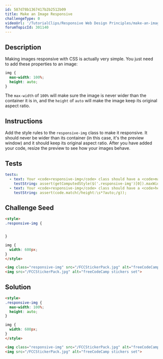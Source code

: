 ```yaml
---
id: 587d78b1367417b2b2512b09
title: Make an Image Responsive
challengeType: 0
videoUrl: '/TutorialClips/Responsive Web Design Principles/make-an-image-responsive.webm'
forumTopicId: 301140
---
```


## Description
<section id='description'>
Making images responsive with CSS is actually very simple. You just need to add these properties to an image:

```css
img {
  max-width: 100%;
  height: auto;
}
```

The `max-width` of `100%` will make sure the image is never wider than the container it is in, and the `height` of `auto` will make the image keep its original aspect ratio.
</section>

## Instructions
<section id='instructions'>

Add the style rules to the `responsive-img` class to make it responsive. It should never be wider than its container (in this case, it's the preview window) and it should keep its original aspect ratio. After you have added your code, resize the preview to see how your images behave.
</section>

## Tests
<section id='tests'>

```yml
tests:
  - text: Your <code>responsive-img</code> class should have a <code>max-width</code> set to <code>100%</code>.
    testString: assert(getComputedStyle($('.responsive-img')[0]).maxWidth === '100%');
  - text: Your <code>responsive-img</code> class should have a <code>height</code> set to <code>auto</code>.
    testString: assert(code.match(/height:\s*?auto;/g));

```

</section>

## Challenge Seed
<section id='challengeSeed'>

<div id='html-seed'>

```html
<style>
.responsive-img {


}

img {
  width: 600px;
}
</style>

<img class="responsive-img" src="/FCCStickerPack.jpg" alt="freeCodeCamp stickers set">
<img src="/FCCStickerPack.jpg" alt="freeCodeCamp stickers set">
```

</div>



</section>

## Solution
<section id='solution'>

```html
<style>
.responsive-img {
  max-width: 100%;
  height: auto;
}

img {
  width: 600px;
}
</style>

<img class="responsive-img" src="/FCCStickerPack.jpg" alt="freeCodeCamp stickers set">
<img src="/FCCStickerPack.jpg" alt="freeCodeCamp stickers set">
```

</section>
